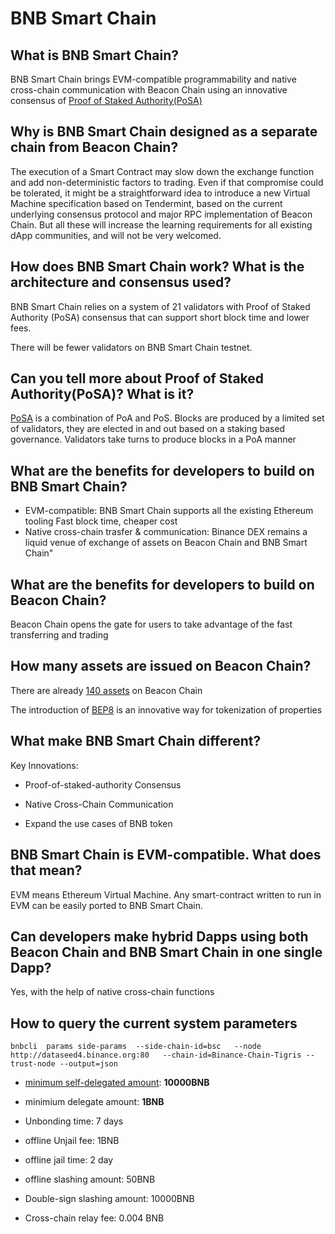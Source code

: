 # BNB Smart Chain

## What is BNB Smart Chain?

BNB Smart Chain brings EVM-compatible programmability and native cross-chain communication with Beacon Chain using an innovative consensus of [Proof of Staked Authority(PoSA)](../../../learn/consensus.md)

## Why is BNB Smart Chain designed as a separate chain from Beacon Chain?

The execution of a Smart Contract may slow down the exchange function and add non-deterministic factors to trading. Even if that compromise could be tolerated, it might be a straightforward idea to introduce a new Virtual Machine specification based on Tendermint, based on the current underlying consensus protocol and major RPC implementation of Beacon Chain. But all these will increase the learning requirements for all existing dApp communities, and will not be very welcomed.

## How does BNB Smart Chain work? What is the architecture and consensus used?

BNB Smart Chain relies on a system of 21 validators with Proof of Staked Authority (PoSA) consensus that can support short block time and lower fees.

There will be fewer validators on BNB Smart Chain testnet.

## Can you tell more about Proof of Staked Authority(PoSA)? What is it?

[PoSA](../../../learn/consensus.md) is a combination of PoA and PoS. Blocks are produced by a limited set of validators, they are elected in and out based on a staking based governance. Validators take turns to produce blocks in a PoA manner

## What are the benefits for developers to build on BNB Smart Chain?

* EVM-compatible: BNB Smart Chain supports all the existing Ethereum tooling
Fast block time, cheaper cost
* Native cross-chain trasfer & communication: Binance DEX remains a liquid venue of exchange of assets on Beacon Chain and BNB Smart Chain"

## What are the benefits for developers to build on Beacon Chain?

Beacon Chain opens the gate for users to take advantage of the fast transferring and trading

## How many assets are issued on Beacon Chain?

There are already [140 assets](https://explorer.binance.org/assets/bep2) on Beacon Chain

The introduction of [BEP8](https://github.com/bnb-chain/BEPs/blob/master/BEP8.md) is an innovative way for tokenization of properties

## What make BNB Smart Chain different?

Key Innovations:

* Proof-of-staked-authority Consensus

* Native Cross-Chain Communication

* Expand the use cases of BNB token

## BNB Smart Chain is EVM-compatible. What does that mean?

EVM means Ethereum Virtual Machine. Any smart-contract written to run in EVM can be easily ported to BNB Smart Chain.

## Can developers make hybrid Dapps using both Beacon Chain and BNB Smart Chain in one single Dapp?

Yes, with the help of native cross-chain functions

## How to query the current system parameters

```
bnbcli  params side-params  --side-chain-id=bsc   --node  http://dataseed4.binance.org:80   --chain-id=Binance-Chain-Tigris --trust-node --output=json
```

* [minimum self-delegated amount](../../../validator/Parameters.md): **10000BNB**

* minimium delegate amount: **1BNB**

* Unbonding time: 7 days

* offline Unjail fee:  1BNB

* offline jail time: 2 day

* offline slashing amount: 50BNB

* Double-sign slashing amount: 10000BNB

* Cross-chain relay fee: 0.004 BNB

